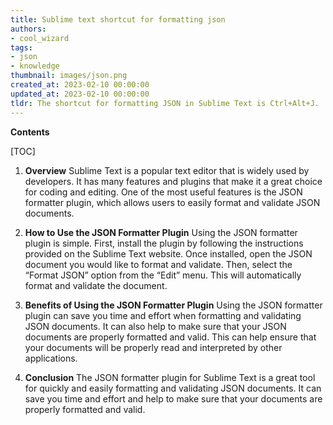 ```yaml
---
title: Sublime text shortcut for formatting json
authors:
- cool_wizard
tags:
- json
- knowledge
thumbnail: images/json.png
created_at: 2023-02-10 00:00:00
updated_at: 2023-02-10 00:00:00
tldr: The shortcut for formatting JSON in Sublime Text is Ctrl+Alt+J.
---
```


**Contents**

[TOC]

1. **Overview**
Sublime Text is a popular text editor that is widely used by developers. It has many features and plugins that make it a great choice for coding and editing. One of the most useful features is the JSON formatter plugin, which allows users to easily format and validate JSON documents.

2. **How to Use the JSON Formatter Plugin**
Using the JSON formatter plugin is simple. First, install the plugin by following the instructions provided on the Sublime Text website. Once installed, open the JSON document you would like to format and validate. Then, select the “Format JSON” option from the “Edit” menu. This will automatically format and validate the document.

3. **Benefits of Using the JSON Formatter Plugin**
Using the JSON formatter plugin can save you time and effort when formatting and validating JSON documents. It can also help to make sure that your JSON documents are properly formatted and valid. This can help ensure that your documents will be properly read and interpreted by other applications.

4. **Conclusion**
The JSON formatter plugin for Sublime Text is a great tool for quickly and easily formatting and validating JSON documents. It can save you time and effort and help to make sure that your documents are properly formatted and valid.
